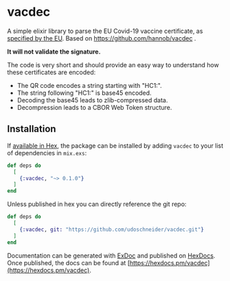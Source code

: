# vacdec

A simple elixir library to parse the EU Covid-19 vaccine certificate, as [specified by the EU](https://ec.europa.eu/health/ehealth/covid-19_en).
Based on https://github.com/hannob/vacdec .

**It will not validate the signature.**

The code is very short and should provide an easy way to understand
how these certificates are encoded:

* The QR code encodes a string starting with "HC1:".
* The string following "HC1:" is base45 encoded.
* Decoding the base45 leads to zlib-compressed data.
* Decompression leads to a CBOR Web Token structure.


## Installation

If [available in Hex](https://hex.pm/docs/publish), the package can be installed
by adding `vacdec` to your list of dependencies in `mix.exs`:

```elixir
def deps do
  [
    {:vacdec, "~> 0.1.0"}
  ]
end
```

Unless published in hex you can directly reference the git repo:

```elixir
def deps do
  [
    {:vacdec, git: "https://github.com/udoschneider/vacdec.git"}
  ]
end
```

Documentation can be generated with [ExDoc](https://github.com/elixir-lang/ex_doc)
and published on [HexDocs](https://hexdocs.pm). Once published, the docs can
be found at [https://hexdocs.pm/vacdec](https://hexdocs.pm/vacdec).

